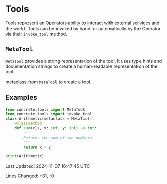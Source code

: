 # Tools

Tools represent an Operators ability to interact with external services and the world. Tools can be invoked by hand, or automatically by the Operator via their `invoke_tool` method.

## `MetaTool`

`MetaTool` provides a string representation of the tool. It uses type hints and documentation strings to create a human-readable representation of the tool.

metaclass from `MetaTool` to create a tool.

## Examples


```python
from concrete.tools import MetaTool
from concrete.tools import invoke_tool
class Arithmetic(metaclass = MetaTool):
    @classmethod
    def sum(cls, x: int, y: int) -> int:
        """
        Returns the sum of two numbers
        """
        return x + y

print(Arithmetic)
```


Last Updated: 2024-11-07 16:47:45 UTC

Lines Changed: +31, -0